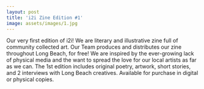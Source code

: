 ```yaml
---
layout: post
title: 'i2i Zine Edition #1'
image: assets/images/1.jpg
---
```


Our very first edition of i2i! We are literary and illustrative zine full of community collected art. Our Team produces and distributes our zine throughout Long Beach, for free! We are inspired by the ever-growing lack of physical media and the want to spread the love for our local artists as far as we can. The 1st edition includes original poetry, artwork, short stories, and 2 interviews with Long Beach creatives. Available for purchase in digital or physical copies.
